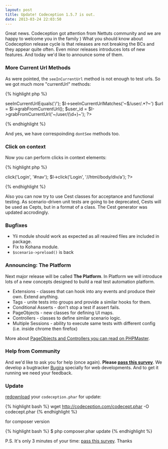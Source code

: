 ```yaml
---
layout: post
title: Update! Codeception 1.5.7 is out.
date: 2013-03-24 22:03:50
---
```


Great news. Codeception got attention from Nettuts community and we are happy to welcome you in the family ) 
What you should know about Codeception release cycle is that releases are not breaking the BCs and they appear quite often. Even minor releases introduces lots of new features. And today we'd like to announce some of them.

### More Current Url Methods

As were pointed, the `seeInCurrentUrl` method is not enough to test urls. So we got much more "currentUrl" methods:

{% highlight php %}
<?php
// to match root url
$I->seeInCurrentUrlEquals('/');
$I->seeInCurrentUrlMatches('~$/user/.*?~')
$url = $I->grabFromCurrentUrl();
$user_id = $I->grabFromCurrentUrl('~/user/(\d+)~');
?>
{% endhighlight %}

And yes, we have correspoinding `dontSee` methods too.

### Click on context

Now you can perform clicks in context elements:

{% highlight php %}
<?php
$I->click('Login', '#nav');
$I->click('Login', '//html/body/div/a');
?>
{% endhighlight %}

Also you can now try to use Cest classes for acceptance and functional testing. As scenario-driven unit tests are going to be deprecated, Cests will be used as Cepts, but in a format of a class. The Cest generator was updated accrodingly.

### Bugfixes

* Yii module should work as expected as all reauired files are included in package.
* Fix to Kohana module.
* `$scenario->preload()` is back


### Announcing: The Platform

Next major release will be called **The Platform**. In Platform we will introduce lots of a new concepts designed to build a real test automation platform.

* Extensions - classes that can hook into any events and produce their own. Extend anything.
* Tags - unite tests into groups and provide a similar hooks for them.
* Conditional Asserts - don't stop a test if assert fails.
* PageObjects - new classes for defining UI maps.
* Controllers - classes to define similar scenario logic.
* Multiple Sessions - ability to execute same tests with different config (i.e. inside chrome then firefox)

More about [PageObjects and Controllers you can read on PHPMaster](http://phpmaster.com/ruling-the-swarm-of-tests-with-codeception/).

### Help from Community 

And we'd like to ask you for help (once again). **Please [pass this survey](surveymonkey.com/s/982RCG9)**. 
We develop a bugtracker [Bugira](http://bugira.com) specially for web developments. And to get it running we need your feedback. 

### Update

 [redownload](http://codeception.com/thanks.html) your `codeception.phar` for update:

{% highlight bash %}
wget http://codeception.com/codecept.phar -O codecept.phar
{% endhighlight %}

for composer version

{% highlight bash %}
$ php composer.phar update
{% endhighlight %}

P.S. It's only 3 minutes of your time: [pass this survey](surveymonkey.com/s/982RCG9). Thanks